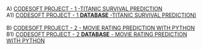 A) [CODESOFT PROJECT - 1 -TITANIC SURVIVAL PREDICTION](https://github.com/parikshit0007/CODSOFT/blob/main/CODSOFT%20%5B%20Project-1%20-%20TITANIC%20SURVIVAL%20PREDICTION%5D%20(1).ipynb)<br>
A1) [CODESOFT PROJECT - 1 **DATABASE** -TITANIC SURVIVAL PREDICTION)](https://github.com/parikshit0007/CODSOFT/blob/main/tested.csv)<br>
<br>
B) [CODESOFT PROJECT - 2 - MOVIE RATING PREDICTION WITH PYTHON ](https://github.com/parikshit0007/CODSOFT/blob/main/CODSOFT%20%5B%20Project-2%20-%20MOVIE%20RATING%20PREDICTION%20WITH%20PYTHON%5D.ipynb)<br>
B1) [CODESOFT PROJECT - 2 **DATABASE** - MOVIE RATING PREDICTION WITH PYTHON ](https://github.com/parikshit0007/CODSOFT/blob/main/IMDb%20Movies%20India.csv)<br>
